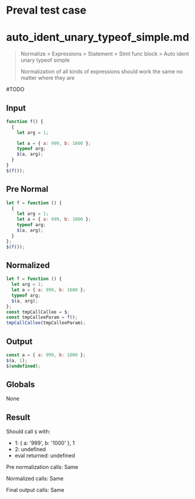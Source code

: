 # Preval test case

# auto_ident_unary_typeof_simple.md

> Normalize > Expressions > Statement > Stmt func block > Auto ident unary typeof simple
>
> Normalization of all kinds of expressions should work the same no matter where they are

#TODO

## Input

`````js filename=intro
function f() {
  {
    let arg = 1;

    let a = { a: 999, b: 1000 };
    typeof arg;
    $(a, arg);
  }
}
$(f());
`````

## Pre Normal

`````js filename=intro
let f = function () {
  {
    let arg = 1;
    let a = { a: 999, b: 1000 };
    typeof arg;
    $(a, arg);
  }
};
$(f());
`````

## Normalized

`````js filename=intro
let f = function () {
  let arg = 1;
  let a = { a: 999, b: 1000 };
  typeof arg;
  $(a, arg);
};
const tmpCallCallee = $;
const tmpCalleeParam = f();
tmpCallCallee(tmpCalleeParam);
`````

## Output

`````js filename=intro
const a = { a: 999, b: 1000 };
$(a, 1);
$(undefined);
`````

## Globals

None

## Result

Should call `$` with:
 - 1: { a: '999', b: '1000' }, 1
 - 2: undefined
 - eval returned: undefined

Pre normalization calls: Same

Normalized calls: Same

Final output calls: Same
